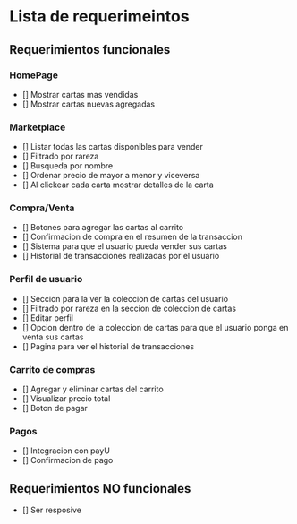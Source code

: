 # Lista de requerimeintos
## Requerimientos funcionales
### HomePage
- [] Mostrar cartas mas vendidas 
- [] Mostrar cartas nuevas agregadas
### Marketplace
- [] Listar todas las cartas disponibles para vender
- [] Filtrado por rareza
- [] Busqueda por nombre
- [] Ordenar precio de mayor a menor y viceversa
- [] Al clickear cada carta mostrar detalles de la carta
### Compra/Venta
- [] Botones para agregar las cartas al carrito 
- [] Confirmacion de compra en el resumen de la transaccion
- [] Sistema para que el usuario pueda vender sus cartas
- [] Historial de transacciones realizadas por el usuario
### Perfil de usuario
- [] Seccion para la ver la coleccion de cartas del usuario
- [] Filtrado por rareza en la seccion de coleccion de cartas
- [] Editar perfil
- [] Opcion dentro de la coleccion de cartas para que el usuario ponga en venta sus cartas
- [] Pagina para ver el historial de transacciones
### Carrito de compras
- [] Agregar y eliminar cartas del carrito
- [] Visualizar precio total 
- [] Boton de pagar
### Pagos
- [] Integracion con payU
- [] Confirmacion de pago 
## Requerimientos NO funcionales
 - [] Ser resposive